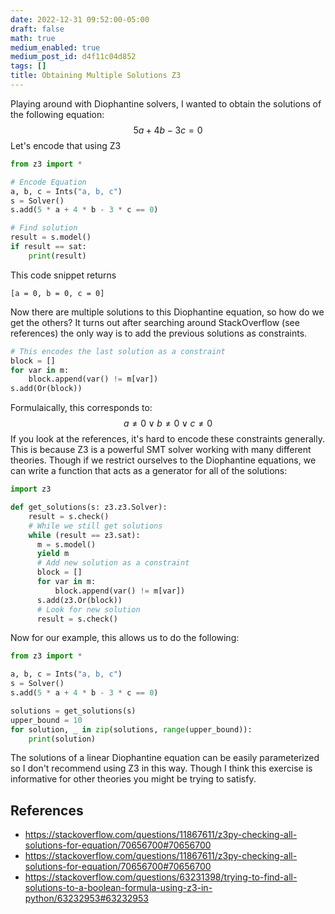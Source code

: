 ```yaml
---
date: 2022-12-31 09:52:00-05:00
draft: false
math: true
medium_enabled: true
medium_post_id: d4f11c04d852
tags: []
title: Obtaining Multiple Solutions Z3
---
```


Playing around with Diophantine solvers, I wanted to obtain the solutions of the following equation:
$$
5a + 4b - 3c = 0
$$
Let's encode that using Z3

```python
from z3 import *

# Encode Equation
a, b, c = Ints("a, b, c")
s = Solver()
s.add(5 * a + 4 * b - 3 * c == 0)

# Find solution
result = s.model()
if result == sat:
    print(result)
```

This code snippet returns

```
[a = 0, b = 0, c = 0]
```

Now there are multiple solutions to this Diophantine equation, so how do we get the others? It turns out after searching around StackOverflow (see references) the only way is to add the previous solutions as constraints.

```python
# This encodes the last solution as a constraint
block = []
for var in m:
    block.append(var() != m[var])
s.add(Or(block))
```

Formulaically, this corresponds to: 
$$
a \ne 0 \vee b \ne 0 \vee c \ne 0
$$
If you look at the references, it's hard to encode these constraints generally. This is because Z3 is a powerful SMT solver working with many different theories.  Though if we restrict ourselves to the Diophantine equations, we can write a function that acts as a generator for all of the solutions:

```python
import z3

def get_solutions(s: z3.z3.Solver):
    result = s.check()
    # While we still get solutions
    while (result == z3.sat):
      m = s.model()
      yield m
      # Add new solution as a constraint
      block = []
      for var in m:
          block.append(var() != m[var])
      s.add(z3.Or(block))
      # Look for new solution
      result = s.check()
```

Now for our example, this allows us to do the following:

```python
from z3 import *

a, b, c = Ints("a, b, c")
s = Solver()
s.add(5 * a + 4 * b - 3 * c == 0)

solutions = get_solutions(s)
upper_bound = 10
for solution, _ in zip(solutions, range(upper_bound)):
    print(solution)
```

The solutions of a linear Diophantine equation can be easily parameterized so I don't recommend using Z3 in this way. Though I think this exercise is informative for other theories you might be trying to satisfy. 

## References

- https://stackoverflow.com/questions/11867611/z3py-checking-all-solutions-for-equation/70656700#70656700
- https://stackoverflow.com/questions/11867611/z3py-checking-all-solutions-for-equation/70656700#70656700
- https://stackoverflow.com/questions/63231398/trying-to-find-all-solutions-to-a-boolean-formula-using-z3-in-python/63232953#63232953